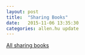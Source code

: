 ```yaml
---
layout: post
title:  "Sharing Books"
date:   2015-11-06 13:35:30
categories: allen.hu update
---
```



[All sharing books](http://share.weiyun.com/3a5ee8cb0c2f09fa4047073c22fecade)

